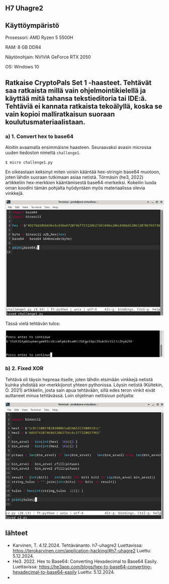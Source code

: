 ## H7 Uhagre2

## Käyttöympäristö

Prosessori: AMD Ryzen 5 5500H

RAM: 8 GB DDR4

Näytönohjain: NVIVIA GeForce RTX 2050

OS: Windows 10

## Ratkaise CryptoPals Set 1 -haasteet. Tehtävät saa ratkaista millä vain ohjelmointikielellä ja käyttää mitä tahansa tekstieditoria tai IDE:ä. Tehtäviä ei kannata ratkaista tekoälyllä, koska se vain kopioi malliratkaisun suoraan koulutusmateriaalistaan. 

### a) 1. Convert hex to base64

Aloitin avaamalla ensimmäisne haasteen. Seuraavaksi avasin microssa uuden tiedoston nimeltä `challenge1`.

    $ micro challenge1.py

En oikeastaan keksinyt miten voisin kääntää hex-stringin base64 muotoon, joten lähdin suoraan tutkimaan asiaa netistä. Törmäsin (he3, 2022) artikkeliin hex-merkkien kääntämisestä base64-merkeiksi. Kokeilin luoda oman koodini tämän pohjalta hyödyntäen myös materiaalissa olevia vinkkejä. 

![hextobase64](Kuvat/hextobase.png)

Tässä vielä tehtävän tulos: 

![challenge1 result](Kuvat/c1result.png)

### b) 2. Fixed XOR 

Tehtävä oli täysin hepreaa itselle, joten lähdin etsimään vinkkejä netistä kuinka yhdistää xor-merkkijonot yhteen pythonissa. Löysin netistä (Kültekin, Ö. 2021) artikkelin, josta sain apua tehtävään, sillä edes teron vinkit eivät auttaneet minua tehtävässä. Loin ohjelman nettisivun pohjalta: 

![challenge2 code](Kuvat/challenge2.png)

## lähteet

- Karvinen, T. 4.12.2024. Tehtävänanto. h7-uhagre2 Luettavissa: https://terokarvinen.com/application-hacking/#h7-uhagre2 Luettu: 5.12.2024.
- He3. 2022. Hex to Base64: Converting Hexadecimal to Base64 Easily. Luettavissa: https://he3app.com/blogs/hex-to-base64-converting-hexadecimal-to-base64-easily Luettu: 5.12.2024.
- 


